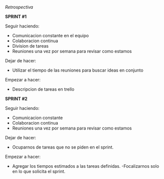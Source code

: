 *Retrospectiva*

**SPRINT #1**

Seguir haciendo:

- Comunicacion constante en el equipo
- Colaboracion continua
- Division de tareas
- Reuniones una vez por semana para revisar como estamos

Dejar de hacer:

- Utilizar el tiempo de las reuniones para buscar ideas en conjunto


Empezar a hacer:

- Descripcion de tareas en trello


**SPRINT #2**

Seguir haciendo:

- Comunicacion constante
- Colaboracion continua
- Reuniones una vez por semana para revisar como estamos

Dejar de hacer:

- Ocuparnos de tareas que no se piden en el sprint.


Empezar a hacer:

- Agregar los tiempos estimados a las tareas definidas.
-Focalizarnos solo en lo que solicita el sprint.
